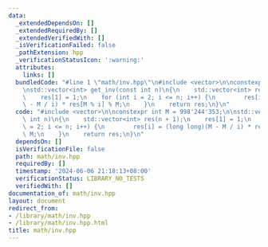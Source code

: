 ```yaml
---
data:
  _extendedDependsOn: []
  _extendedRequiredBy: []
  _extendedVerifiedWith: []
  _isVerificationFailed: false
  _pathExtension: hpp
  _verificationStatusIcon: ':warning:'
  attributes:
    links: []
  bundledCode: "#line 1 \"math/inv.hpp\"\n#include <vector>\n\nconstexpr int M = 998'244'353;\n\
    \nstd::vector<int> get_inv(const int n)\n{\n    std::vector<int> res(n + 1);\n\
    \    res[1] = 1;\n    for (int i = 2; i <= n; i++) {\n        res[i] = (long long)(M\
    \ - M / i) * res[M % i] % M;\n    }\n    return res;\n}\n"
  code: "#include <vector>\n\nconstexpr int M = 998'244'353;\n\nstd::vector<int> get_inv(const\
    \ int n)\n{\n    std::vector<int> res(n + 1);\n    res[1] = 1;\n    for (int i\
    \ = 2; i <= n; i++) {\n        res[i] = (long long)(M - M / i) * res[M % i] %\
    \ M;\n    }\n    return res;\n}\n"
  dependsOn: []
  isVerificationFile: false
  path: math/inv.hpp
  requiredBy: []
  timestamp: '2024-06-06 21:18:13+08:00'
  verificationStatus: LIBRARY_NO_TESTS
  verifiedWith: []
documentation_of: math/inv.hpp
layout: document
redirect_from:
- /library/math/inv.hpp
- /library/math/inv.hpp.html
title: math/inv.hpp
---
```

